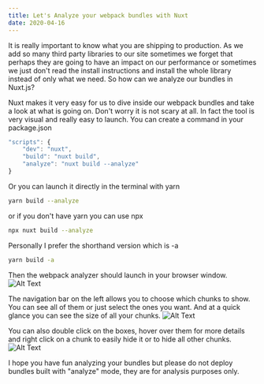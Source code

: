 ```yaml
---
title: Let's Analyze your webpack bundles with Nuxt
date: 2020-04-16
---
```


It is really important to know what you are shipping to production. As we add so many third party libraries to our site sometimes we forget that perhaps they are going to have an impact on our performance or sometimes we just don't read the install instructions and install the whole library instead of only what we need. So how can we analyze our bundles in Nuxt.js?

Nuxt makes it very easy for us to dive inside our webpack bundles and take a look at what is going on. Don't worry it is not scary at all. In fact the tool is very visual and really easy to launch. 
You can create a command in your package.json
```javascript
"scripts": {
    "dev": "nuxt",
    "build": "nuxt build",
    "analyze": "nuxt build --analyze"
}
```
Or you can launch it directly in the terminal with yarn

```bash
yarn build --analyze
```
or if you don't have yarn you can use npx
```bash
npx nuxt build --analyze

```
Personally I prefer the shorthand version which is -a
```bash
yarn build -a
```
Then the webpack analyzer should launch in your browser window.
![Alt Text](https://dev-to-uploads.s3.amazonaws.com/i/zirur7w11fkojij92hn9.png)

The navigation bar on the left allows you to choose which chunks to show. You can see all of them or just select the ones you want. And at a quick glance you can see the size of all your chunks.
![Alt Text](https://dev-to-uploads.s3.amazonaws.com/i/29oo6639ua5z4om34lp9.png)

You can also double click on the boxes, hover over them for more details and right click on a chunk to easily hide it or to hide all other chunks.
![Alt Text](https://dev-to-uploads.s3.amazonaws.com/i/q4epyrbb8b51v2wwuxoq.png)

I hope you have fun analyzing your bundles but please do not deploy bundles built with "analyze" mode, they are for analysis purposes only.
